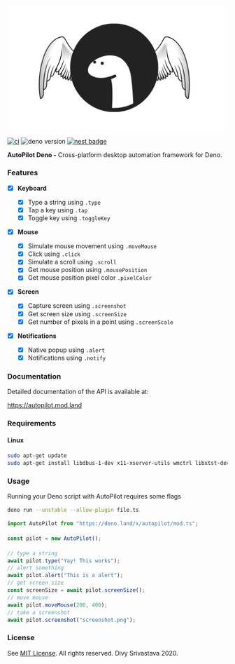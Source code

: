 <p align="center">

<p align="center">
  <img src="docs/logo.png">
</p>

</p>

[![ci](https://github.com/littledivy/autopilot-deno/workflows/ci/badge.svg)](https://github.com/littledivy/autopilot-deno/actions)
![deno version](https://img.shields.io/badge/deno-1.12.1-success)
[![nest badge](https://nest.land/badge.svg)](https://nest.land/package/autopilot)

**AutoPilot Deno -** Cross-platform desktop automation framework for Deno.

### Features

- [x] **Keyboard**

  - [x] Type a string using `.type`
  - [x] Tap a key using `.tap`
  - [x] Toggle key using `.toggleKey`

- [x] **Mouse**

  - [x] Simulate mouse movement using `.moveMouse`
  - [x] Click using `.click`
  - [x] Simulate a scroll using `.scroll`
  - [x] Get mouse position using `.mousePosition`
  - [x] Get mouse position pixel color `.pixelColor`

- [x] **Screen**

  - [x] Capture screen using `.screenshot`
  - [x] Get screen size using `.screenSize`
  - [x] Get number of pixels in a point using `.screenScale`

- [x] **Notifications**

  - [x] Native popup using `.alert`
  - [x] Notifications using `.notify`

### Documentation

Detailed documentation of the API is available at:

https://autopilot.mod.land

### Requirements

#### Linux

```sh
sudo apt-get update
sudo apt-get install libdbus-1-dev x11-xserver-utils wmctrl libxtst-dev cmake libc-dev libx11-dev libxcb1-dev
```

### Usage

Running your Deno script with AutoPilot requires some flags

```sh
deno run --unstable --allow-plugin file.ts
```

```typescript
import AutoPilot from "https://deno.land/x/autopilot/mod.ts";

const pilot = new AutoPilot();

// type a string
await pilot.type("Yay! This works");
// alert something
await pilot.alert("This is a alert");
// get screen size
const screenSize = await pilot.screenSize();
// move mouse
await pilot.moveMouse(200, 400);
// take a screenshot
await pilot.screenshot("screenshot.png");
```

### License

See [MIT License](LICENSE). All rights reserved. Divy Srivastava 2020.
